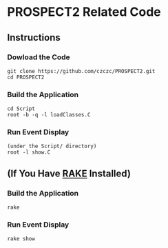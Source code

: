 # PROSPECT2 Related Code

## Instructions

### Dowload the Code 

    git clone https://github.com/czczc/PROSPECT2.git
    cd PROSPECT2


### Build the Application
    cd Script
    root -b -q -l loadClasses.C

### Run Event Display
    (under the Script/ directory)
    root -l show.C


## (If You Have [RAKE](http://docs.seattlerb.org/rake/) Installed)

### Build the Application
    rake

### Run Event Display

    rake show

